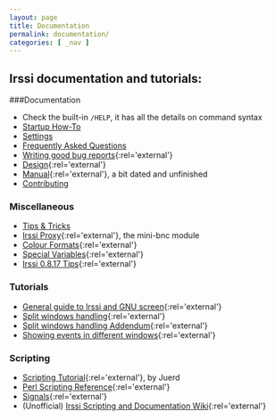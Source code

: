 ```yaml
---
layout: page
title: Documentation
permalink: documentation/
categories: [ _nav ]
---
```

## Irssi documentation and tutorials:

###Documentation
- Check the built-in `/HELP`, it has all the details on command syntax
- [Startup How-To](startup)
- [Settings](settings)
- [Frequently Asked Questions](faq)
- [Writing good bug reports](//github.com/irssi/irssi/blob/master/docs/crash.txt){:rel='external'}
- [Design](//github.com/irssi/irssi/blob/master/docs/design.txt){:rel='external'}
- [Manual](//github.com/irssi/irssi/blob/master/docs/manual.txt){:rel='external'}, a bit dated and unfinished
- [Contributing](/development)

### Miscellaneous
- [Tips & Tricks](tips)
- [Irssi Proxy](//github.com/irssi/irssi/blob/master/docs/proxy.txt){:rel='external'}, the mini-bnc module
- [Colour Formats](//github.com/irssi/irssi/blob/master/docs/formats.txt){:rel='external'}
- [Special Variables](//github.com/irssi/irssi/blob/master/docs/special_vars.txt){:rel='external'}
- [Irssi 0.8.17 Tips](//github.com/shabble/irssi-docs/wiki/Irssi-0.8.17){:rel='external'}

### Tutorials
- [General guide to Irssi and GNU screen](//quadpoint.org/articles/irssi/){:rel='external'}
- [Split windows handling](//quadpoint.org/articles/irssisplit/){:rel='external'}
- [Split windows handling Addendum](http://wouter.coekaerts.be/irssi/split){:rel='external'}
- [Showing events in different windows](http://wouter.coekaerts.be/site/irssi/wclf){:rel='external'}

### Scripting
- [Scripting Tutorial](http://juerd.nl/site.plp/irssiscripttut){:rel='external'}, by Juerd
- [Perl Scripting Reference](//github.com/irssi/irssi/blob/master/docs/perl.txt){:rel='external'}
- [Signals](//github.com/irssi/irssi/blob/master/docs/signals.txt){:rel='external'}
- (Unofficial) [Irssi Scripting and Documentation Wiki](//github.com/shabble/irssi-docs/wiki){:rel='external'}


